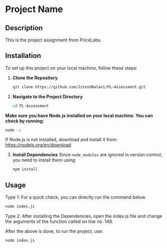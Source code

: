 # Project Name

## Description
This is the project assignment from PriceLabs.

## Installation

To set up this project on your local machine, follow these steps:



1. **Clone the Repository**
   ```sh
   git clone https://github.com/JiteshBalani/PL-Assessment.git
   ```

2. **Navigate to the Project Directory**
   ```sh
   cd PL-Assessment
   ```

**Make sure you have Node.js installed on your local machine. You can check by running:**
   ```sh
   node -v
   ```
If Node.js is not installed, download and install it from: https://nodejs.org/en/download

3. **Install Dependencies**
   Since `node_modules` are ignored in version control, you need to install them using:
   ```sh
   npm install
   ```

## Usage

Type 1: For a quick check, you can directly run the command below. 

   ```sh
   node index.js
   ```


Type 2: After installing the Dependencies, open the index.js file and change the arguments of the function called on line no. 148.


After the above is done, to run the project, use:
   ```sh
   node index.js
   ```
  

